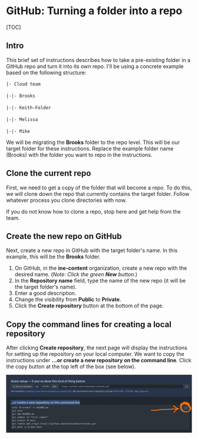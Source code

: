 # GitHub: Turning a folder into a repo

[TOC]

## Intro

This brief set of instructions describes how to take a pre-existing folder in a GitHub repo and turn it into its own repo.  I'll be using a concrete example based on the following structure:

```
|- Cloud team 

|-|- Brooks

|-|- Keith-Folder 

|-|- Melissa

|-|- Mike
```



We will be migrating the **Brooks** folder to the repo level.  This will be our target folder for these instructions.  Replace the example folder name (Brooks) with the folder you want to repo in the instructions.



## Clone the current repo

First, we need to get a copy of the folder that will become a repo.  To do this, we will clone down the repo that currently contains the target folder.  Follow whatever process you clone directories with now.  

If you do not know how to clone a repo, stop here and get help from the team.

## Create the new repo on GitHub

Next, create a new repo in GitHub with the target folder's name.  In this example, this will be the **Brooks** folder.

1. On GitHub, in the **ine-content** organization, create a new repo with the desired name.  (*Note: Click the green **New** button.*)
2. In the **Repository name** field, type the name of the new repo (it will be the target folder's name).  
3. Enter a good description.
4. Change the visibility from **Public** to **Private**.
5. Click the **Create repository** button at the bottom of the page.



## Copy the command lines for creating a local repository

After clicking **Create repository**, the next page will display the instructions for setting up the repository on your local computer.  We want to copy the instructions under **…or create a new repository on the command line**.  Click the copy button at the top left of the box (see below).

![Initialize the local directory](https://github.com/brooksseahorn/ine-github-migration/blob/main/images/init_local_repo.png)



